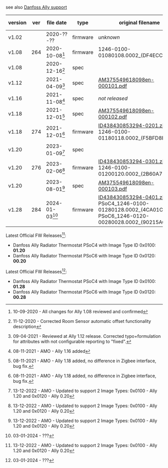
see also [Danfoss Ally support](https://www.danfoss.com/en/products/dhs/smart-heating/smart-heating/danfoss-ally/danfoss-ally-support/#tab-software)

| version | ver | file date | type | original filename | archived download | [zigbee-OTA](https://github.com/Koenkk/zigbee-OTA) |
| ------- | --- | --------- | ---- | ----------------- | ----------------- | --- |
| v1.02 |  | 2020-??-?? | firmware | _unknown_ | _unknown_ |
| v1.08 | 264 | 2020-10-08[^1] | firmware | 1246-0100-01080108.0002_(DF4ECCE1).ota | [Download](https://github.com/SimpleUserHA/DanfosseTRV/raw/469126558d8d5152a1f8b346174c96896ddd184e/Danfoss%20Ally%20Radiator%20Thermostat%201.08%20OTA%20file%2008102020.zip) | [4200cb7](https://github.com/Koenkk/zigbee-OTA/commit/4200cb763a43c3996f8abb5f6355ce4bda0c92b1) |
| v1.08 |  | 2020-12-16[^2] | spec |  | [Download](https://github.com/SimpleUserHA/DanfosseTRV/raw/d8aea0e87953d726e41f1c60ed6805e91b24e8c6/Danfoss%20Ally%20Radiator%20Thermostat%201.08%20Zigbee%20Cluster%20Specifications%2016122020.pdf) | |
| v1.12 |  | 2021-04-09[^3] | spec | [AM375549618098en-000101.pdf](https://assets.danfoss.com/documents/176987/AM375549618098en-000101.pdf) | [Download](https://github.com/SimpleUserHA/DanfosseTRV/raw/cf4b617bb6d2f09c7994700bc3bdfaa96a737ff5/Danfoss%20Ally%20Radiator%20Thermostat%201.12%20Zigbee%20Cluster%20Specifications%2009042021.pdf) |
| v1.16 |  | 2021-11-08[^4] | spec | _not released_ | _not released_ |
| v1.18 |  | 2021-12-01[^5] | spec | [AM375549618098en-000102.pdf](https://assets.danfoss.com/documents/193613/AM375549618098en-000102.pdf) | [Download](https://github.com/SimpleUserHA/DanfosseTRV/raw/b3751a62cf749acd8f9b6310de70f6eaa2e7022a/Danfoss%20Ally%20Radiator%20Thermostat%201.18%20Zigbee%20Cluster%20Specifications%2001122021-AM375549618098en-000102.pdf) |
| v1.18 | 274 | 2021-12-01[^5] | firmware | [ID438430853294-0201.zip](https://assets.danfoss.com/software/234809/ID438430853294-0201.zip) incl. <br> 1246-0100-01180118.0002_(F5BFD8B8).ota | [Download](https://github.com/SimpleUserHA/DanfosseTRV/raw/469126558d8d5152a1f8b346174c96896ddd184e/Danfoss%20Ally%20Radiator%20Thermostat%201.18%20OTA%20file%2001122021.zip) | [7f3800d](https://github.com/Koenkk/zigbee-OTA/commit/7f3800dfd5995bbb9cb1ec62ecccf879e3b6a9c2) |
| v1.20 |  | 2023-01-09[^6] | spec |  | [Download](https://github.com/SimpleUserHA/DanfosseTRV/raw/ba18850acdbc1f548cc4aa01c0c193d110345ab0/Danfoss%20Ally%20Radiator%20Thermostat%201.20%20OTA%20file%20ID438430853294-0301.pdf) |
| v1.20 | 276 | 2023-02-06[^6] | firmware | [ID438430853294-0301.zip](https://assets.danfoss.com/software/237959/ID438430853294-0301.zip) incl. <br> 1246-0100-01200120.0002_(2B60A723).ota  | [Download](https://github.com/SimpleUserHA/DanfosseTRV/raw/ba18850acdbc1f548cc4aa01c0c193d110345ab0/Danfoss%20Ally%20Radiator%20Thermostat%201.20%20OTA%20file%20ID438430853294-0301.zip) | [286b692](https://github.com/Koenkk/zigbee-OTA/commit/286b692355f764237eb0d860f92397f7baafcc2a) |
| v1.20 |  | 2023-08-01[^6] | spec | [AM375549618098en-000103.pdf](https://assets.danfoss.com/documents/284715/AM375549618098en-000103.pdf) | [Download](https://github.com/SimpleUserHA/DanfosseTRV/raw/7cf64e5144367090ca5e29182e3cb6ac391df2e8/Danfoss%20Ally%20Radiator%20Thermostat%201.20%20Zigbee%20Cluster%20Specifications%2001082023-AM375549618098en-000103.pdf) |
| v1.28 | 284 | 2024-01-03[^7] | firmware |  [ID438430853294-0401.zip](https://assets.danfoss.com/software/360893/ID438430853294-0401.zip) incl. <br> PSoC4_1246-0100-01280128.0002_(4CA01CD1).ota <br> PSoC6_1246-0120-00280028.0002_(90215AC0).ota  | [Download](https://github.com/SimpleUserHA/DanfosseTRV/raw/main/ID438430853294-0401.zip) | [c7958f3](https://github.com/Koenkk/zigbee-OTA/commit/4810feb1f98bc8207fbcaec2a07422f333412a13) |

[^1]: 10-09-2020 - All changes for Ally 1.08 reviewed and confirmed
[^2]: 11-12-2020 - Corrected Room Sensor automatic offset functionality description
[^3]: 09-04-2021 - Reviewed at Ally 1.12 release. Corrected typo+formulation for attributes with not configurable reporting to "fixed".
[^4]: 08-11-2021 - AMO - Ally 1.16 added
[^5]: 08-11-2021 - AMO - Ally 1.18 added, no difference in Zigbee interface, bug fix.
[^6]: 13-12-2022 - AMO - Updated to support 2 Image Types: 0x0100 - Ally 1.20 and 0x0120 - Ally 0.20
[^7]: 03-01-2024 - ???

Latest Official FW Releases[^6]:
- Danfoss Ally Radiator Thermostat PSoC4 with Image Type ID 0x0100: **01.20**
- Danfoss Ally Radiator Thermostat PSoC6 with Image Type ID 0x0120: **00.20**

Latest Official FW Releases[^7]:
- Danfoss Ally Radiator Thermostat PSoC4 with Image Type ID 0x0100: **01.28**
- Danfoss Ally Radiator Thermostat PSoC6 with Image Type ID 0x0120: **00.28**
